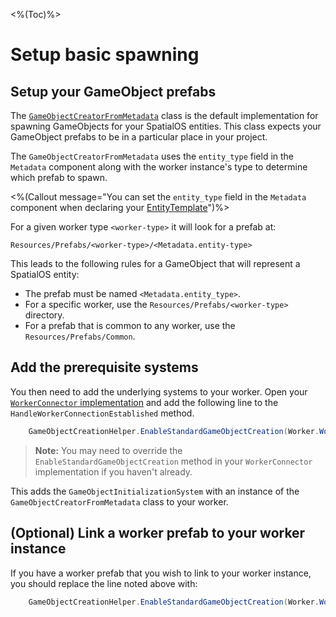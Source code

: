 <%(Toc)%>
# Setup basic spawning

## Setup your GameObject prefabs

The [`GameObjectCreatorFromMetadata`]({{urlRoot}}/api/game-object-creation/game-object-creator-from-metadata) class is the default implementation for spawning GameObjects for your SpatialOS entities. This class expects your GameObject prefabs to be in a particular place in your project.

The `GameObjectCreatorFromMetadata` uses the `entity_type` field in the `Metadata` component along with the worker instance's type to determine which prefab to spawn.

<%(Callout message="You can set the `entity_type` field in the `Metadata` component when declaring your [EntityTemplate]({{urlRoot}}/reference/concepts/entity-templates.md)")%>

For a given worker type `<worker-type>` it will look for a prefab at:

```text
Resources/Prefabs/<worker-type>/<Metadata.entity-type>
```

This leads to the following rules for a GameObject that will represent a SpatialOS entity:

* The prefab must be named `<Metadata.entity_type>`.
* For a specific worker, use the `Resources/Prefabs/<worker-type>` directory.
* For a prefab that is common to any worker, use the `Resources/Prefabs/Common`.

## Add the prerequisite systems

You then need to add the underlying systems to your worker. Open your [`WorkerConnector` implementation]({{urlRoot}}/reference/workflows/monobehaviour/creating-workers) and add the following line to the `HandleWorkerConnectionEstablished` method.

```csharp
    GameObjectCreationHelper.EnableStandardGameObjectCreation(Worker.World);
```

> **Note:** You may need to override the `EnableStandardGameObjectCreation` method in your `WorkerConnector` implementation if you haven't already.

This adds the `GameObjectInitializationSystem` with an instance of the `GameObjectCreatorFromMetadata` class to your worker.

## (Optional) Link a worker prefab to your worker instance

If you have a worker prefab that you wish to link to your worker instance, you should replace the line noted above with:

```csharp
    GameObjectCreationHelper.EnableStandardGameObjectCreation(Worker.World, workerPrefabInstance);
```
